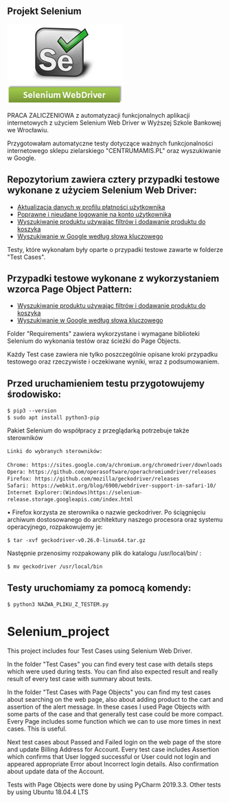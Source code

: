 ## Projekt Selenium

![Selenium Web Driver](./image/images.jpg)

PRACA ZALICZENIOWA z automatyzacji funkcjonalnych aplikacji internetowych z użyciem Selenium Web Driver w Wyższej Szkole Bankowej we Wrocławiu.

Przygotowałam automatyczne testy dotyczące ważnych funkcjonalności internetowego sklepu zielarskiego "CENTRUMAMIS.PL" oraz wyszukiwanie w Google.

## Repozytorium zawiera cztery przypadki testowe wykonane z użyciem Selenium Web Driver:

* [Aktualizacja danych w profilu płatności użytkownika](#Aktualizacja-danych-w-profilu-płatności-użytkownika)
* [Poprawne i nieudane logowanie na konto użytkownika](#Poprawne-i-nieudane-logowanie-na-konto-użytkownika)
* [Wyszukiwanie produktu używając filtrów i dodawanie produktu do koszyka](#Wyszukiwanie-produktu-używając-filtrów-i-dodawanie-produktu-do-koszyka)
* [Wyszukiwanie w Google według słowa kluczowego](#[Wyszukiwanie-w-Google-według-słowa-kluczowego)

Testy, które wykonałam były oparte o przypadki testowe zawarte w folderze "Test Cases".

## Przypadki testowe wykonane z wykorzystaniem wzorca Page Object Pattern:

* [Wyszukiwanie produktu używając filtrów i dodawanie produktu do koszyka](#Wyszukiwanie-produktu-używając-filtrów-i-dodawanie-produktu-do-koszyka)
* [Wyszukiwanie w Google według słowa kluczowego](#[Wyszukiwanie-w-Google-według-słowa-kluczowego)


Folder "Requirements" zawiera wykorzystane i wymagane biblioteki Selenium do wykonania testów oraz ścieżki do Page Objects.

Każdy Test case zawiera nie tylko poszczególnie opisane kroki przypadku testowego oraz rzeczywiste i oczekiwane wyniki, wraz z podsumowaniem.


## Przed uruchamieniem testu przygotowujemy środowisko:
```
$ pip3 --version
$ sudo apt install python3-pip
```

Pakiet Selenium do współpracy z przeglądarką potrzebuje także sterowników
```
Linki do wybranych sterowników:

Chrome: https://sites.google.com/a/chromium.org/chromedriver/downloads
Opera: https://github.com/operasoftware/operachromiumdriver/releases
Firefox: https://github.com/mozilla/geckodriver/releases
Safari: https://webkit.org/blog/6900/webdriver-support-in-safari-10/
Internet Explorer:(Windows)https://selenium-release.storage.googleapis.com/index.html
```
• Firefox korzysta ze sterownika o nazwie geckodriver. 
Po ściągnięciu archiwum dostosowanego do architektury naszego procesora oraz systemu operacyjnego,
rozpakowujemy je:
```
$ tar -xvf geckodriver-v0.26.0-linux64.tar.gz
```
Następnie przenosimy rozpakowany plik do katalogu /usr/local/bin/ :

```
$ mv geckodriver /usr/local/bin
```
## Testy uruchomiamy za pomocą komendy:
```
$ python3 NAZWA_PLIKU_Z_TESTEM.py
```
# Selenium_project

This project includes four Test Cases using Selenium Web Driver. 

In the folder "Test Cases" you can find every test case with details steps which were used during tests.
You can find also expected result and really result of every test case with summary about tests. 

In the folder "Test Cases with Page Objects" you can find my test cases about searching on the web page, also about adding product to the cart and assertion of the alert message. In these cases I used Page Objects with some parts of the case and that generally test case could be more compact. Every Page includes some function which we can to use more times in next cases. This is useful. 

Next test cases about Passed and Failed login on the web page of the store and update Billing Address for Account. Every test case includes Assertion which confirms that User logged successful or User could not login and appeared appropriate Error about Incorrect login details. Also confirmation about update data of the Account. 

Tests with Page Objects were done by using PyCharm 2019.3.3. Other tests by using Ubuntu 18.04.4 LTS

